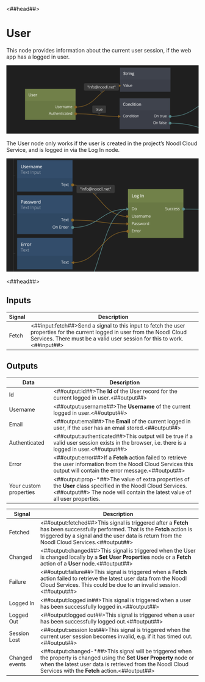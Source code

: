 <##head##>

# User

This node provides information about the current user session, if the web app has a logged in user.

<div class="ndl-image-with-background l">

![](./user_node.png)

</div>

The <span class="ndl-node">User</span> node only works if the user is created in the project’s Noodl Cloud Service, and is logged in via the <span class="ndl-node">Log In</span> node.

<div class="ndl-image-with-background l">

![](./login_node.png)

</div>

<##head##>

## Inputs

| Signal                                | Description                                                                                                                                                                                             |
| ------------------------------------- | ------------------------------------------------------------------------------------------------------------------------------------------------------------------------------------------------------- |
| <span class="ndl-signal">Fetch</span> | <##input:fetch##>Send a signal to this input to fetch the user properties for the current logged in user from the Noodl Cloud Services. There must be a valid user session for this to work.<##input##> |

## Outputs

| Data                                                 | Description                                                                                                                                                                               |
| ---------------------------------------------------- | ----------------------------------------------------------------------------------------------------------------------------------------------------------------------------------------- |
| <span class="ndl-data">Id</span>                     | <##output:id##>The **Id** of the User record for the current logged in user.<##output##>                                                                                                  |
| <span class="ndl-data">Username</span>               | <##output:username##>The **Username** of the current logged in user.<##output##>                                                                                                          |
| <span class="ndl-data">Email</span>                  | <##output:email##>The **Email** of the current logged in user, if the user has an email stored.<##output##>                                                                               |
| <span class="ndl-data">Authenticated</span>          | <##output:authenticated##>This output will be true if a valid user session exists in the browser, i.e. there is a logged in user.<##output##>                                             |
| <span class="ndl-data">Error</span>                  | <##output:error##>If a **Fetch** action failed to retrieve the user information from the Noodl Cloud Services this output will contain the error message.<##output##>                     |
| <span class="ndl-data">Your custom properties</span> | <##output:prop-\*##>The value of extra properties of the **User** class specified in the Noodl Cloud Services.<##output##> The node will contain the latest value of all user properties. |

| Signal                                         | Description                                                                                                                                                                                                                           |
| ---------------------------------------------- | ------------------------------------------------------------------------------------------------------------------------------------------------------------------------------------------------------------------------------------- |
| <span class="ndl-signal">Fetched</span>        | <##output:fetched##>This signal is triggered after a **Fetch** has been successfully performed. That is the **Fetch** action is triggered by a signal and the user data is return from the Noodl Cloud Services.<##output##>          |
| <span class="ndl-signal">Changed</span>        | <##output:changed##>This signal is triggered when the User is changed locally by a **Set User Properties** node or a **Fetch** action of a **User** node.<##output##>                                                                 |
| <span class="ndl-signal">Failure</span>        | <##output:failure##>This signal is triggered when a **Fetch** action failed to retrieve the latest user data from the Noodl Cloud Services. This could be due to an invalid session.<##output##>                                      |
| <span class="ndl-signal">Logged In</span>      | <##output:logged in##>This signal is triggered when a user has been successfully logged in.<##output##>                                                                                                                               |
| <span class="ndl-signal">Logged Out</span>     | <##output:logged out##>This signal is triggered when a user has been successfully logged out.<##output##>                                                                                                                             |
| <span class="ndl-signal">Session Lost</span>   | <##output:session lost##>This signal is triggered when the current user session becomes invalid, e.g. if it has timed out.<##output##>                                                                                                |
| <span class="ndl-signal">Changed events</span> | <##output:changed-\*##>This signal will be triggered when the property is changed using the **Set User Property** node or when the latest user data is retrieved from the Noodl Cloud Services with the **Fetch** action.<##output##> |
